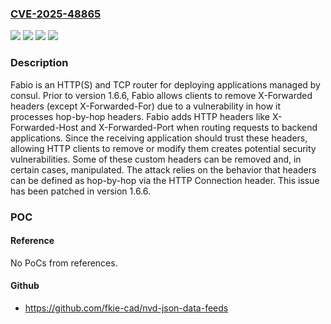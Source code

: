 ### [CVE-2025-48865](https://cve.mitre.org/cgi-bin/cvename.cgi?name=CVE-2025-48865)
![](https://img.shields.io/static/v1?label=Product&message=fabio&color=blue)
![](https://img.shields.io/static/v1?label=Version&message=%3D%20%3C%201.6.6%20&color=brighgreen)
![](https://img.shields.io/static/v1?label=Vulnerability&message=CWE-345%3A%20Insufficient%20Verification%20of%20Data%20Authenticity&color=brighgreen)
![](https://img.shields.io/static/v1?label=Vulnerability&message=CWE-348%3A%20Use%20of%20Less%20Trusted%20Source&color=brighgreen)

### Description

Fabio is an HTTP(S) and TCP router for deploying applications managed by consul. Prior to version 1.6.6, Fabio allows clients to remove X-Forwarded headers (except X-Forwarded-For) due to a vulnerability in how it processes hop-by-hop headers. Fabio adds HTTP headers like X-Forwarded-Host and X-Forwarded-Port when routing requests to backend applications. Since the receiving application should trust these headers, allowing HTTP clients to remove or modify them creates potential security vulnerabilities. Some of these custom headers can be removed and, in certain cases, manipulated. The attack relies on the behavior that headers can be defined as hop-by-hop via the HTTP Connection header. This issue has been patched in version 1.6.6.

### POC

#### Reference
No PoCs from references.

#### Github
- https://github.com/fkie-cad/nvd-json-data-feeds

